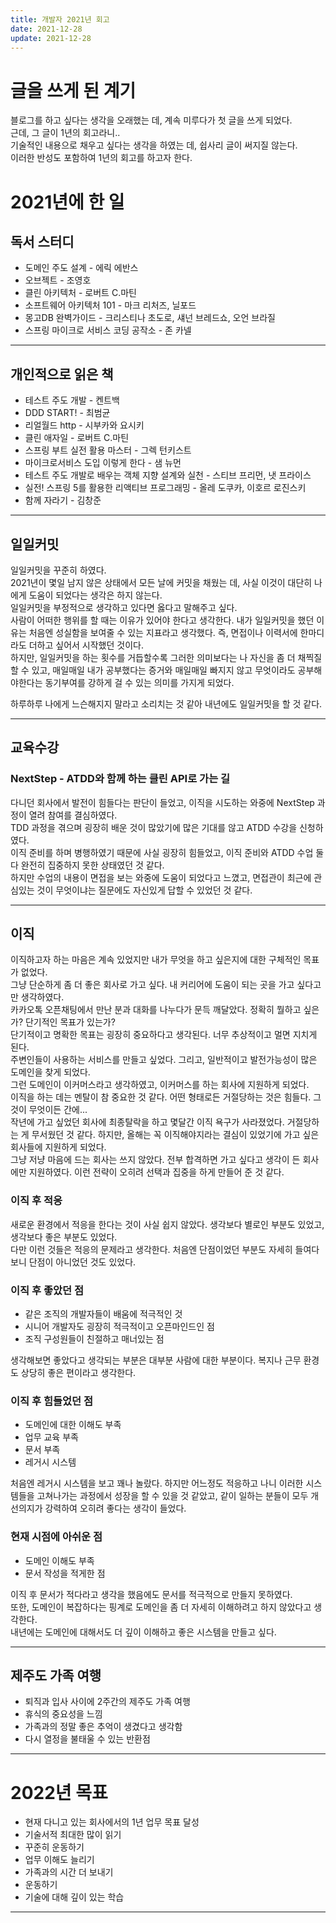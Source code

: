 ```yaml
---
title: 개발자 2021년 회고
date: 2021-12-28
update: 2021-12-28
---
```


# 글을 쓰게 된 계기
블로그를 하고 싶다는 생각을 오래했는 데, 계속 미루다가 첫 글을 쓰게 되었다.  
근데, 그 글이 1년의 회고라니..  
기술적인 내용으로 채우고 싶다는 생각을 하였는 데, 쉽사리 글이 써지질 않는다.  
이러한 반성도 포함하여 1년의 회고를 하고자 한다.

# 2021년에 한 일
## 독서 스터디
- 도메인 주도 설계 - 에릭 에반스
- 오브젝트 - 조영호
- 클린 아키텍처 - 로버트 C.마틴
- 소프트웨어 아키텍처 101 - 마크 리처즈, 닐포드
- 몽고DB 완벽가이드 - 크리스티나 초도로, 섀넌 브레드쇼, 오언 브라질
- 스프링 마이크로 서비스 코딩 공작소 - 존 카넬

---
## 개인적으로 읽은 책
- 테스트 주도 개발 - 켄트백
- DDD START! - 최범균
- 리얼월드 http - 시부카와 요시키
- 클린 애자일 - 로버트 C.마틴
- 스프링 부트 실전 활용 마스터 - 그렉 턴키스트
- 마이크로서비스 도입 이렇게 한다 - 샘 뉴먼
- 테스트 주도 개발로 배우는 객체 지향 설계와 실천 - 스티브 프리먼, 냇 프라이스
- 실전! 스프링 5를 활용한 리액티브 프로그래밍 - 올레 도쿠카, 이호르 로진스키
- 함께 자라기 - 김창준

---
## 일일커밋
일일커밋을 꾸준히 하였다.  
2021년이 몇일 남지 않은 상태에서 모든 날에 커밋을 채웠는 데, 사실 이것이 대단히 나에게 도움이 되었다는 생각은 하지 않는다.  
일일커밋을 부정적으로 생각하고 있다면 옳다고 말해주고 싶다.  
사람이 어떠한 행위를 할 때는 이유가 있어야 한다고 생각한다. 내가 일일커밋을 했던 이유는 처음엔 성실함을 보여줄 수 있는 지표라고 생각했다. 즉, 면접이나 이력서에 한마디라도 더하고 싶어서 시작했던 것이다.  
하지만, 일일커밋을 하는 횟수를 거듭할수록 그러한 의미보다는 나 자신을 좀 더 채찍질 할 수 있고, 매일매일 내가 공부했다는 증거와 매일매일 빠지지 않고 무엇이라도 공부해야한다는 동기부여를 강하게 걸 수 있는 의미를 가지게 되었다.  


하루하루 나에게 느슨해지지 말라고 소리치는 것 같아 내년에도 일일커밋을 할 것 같다.

---
## 교육수강
### NextStep - ATDD와 함께 하는 클린 API로 가는 길
다니던 회사에서 발전이 힘들다는 판단이 들었고, 이직을 시도하는 와중에 NextStep 과정이 열려 참여를 결심하였다.  
TDD 과정을 겪으며 굉장히 배운 것이 많았기에 많은 기대를 않고 ATDD 수강을 신청하였다.  
이직 준비를 하며 병행하였기 때문에 사실 굉장히 힘들었고, 이직 준비와 ATDD 수업 둘다 완전히 집중하지 못한 상태였던 것 같다.  
하지만 수업의 내용이 면접을 보는 와중에 도움이 되었다고 느꼈고, 면접관이 최근에 관심있는 것이 무엇이냐는 질문에도 자신있게 답할 수 있었던 것 같다.

---
## 이직
이직하고자 하는 마음은 계속 있었지만 내가 무엇을 하고 싶은지에 대한 구체적인 목표가 없었다.  
그냥 단순하게 좀 더 좋은 회사로 가고 싶다. 내 커리어에 도움이 되는 곳을 가고 싶다고만 생각하였다.  
카카오톡 오픈채팅에서 만난 분과 대화를 나누다가 문득 깨달았다. 정확히 뭘하고 싶은가? 단기적인 목표가 있는가?  
단기적이고 명확한 목표는 굉장히 중요하다고 생각된다. 너무 추상적이고 멀면 지치게 된다.  
주변인들이 사용하는 서비스를 만들고 싶었다. 그리고, 일반적이고 발전가능성이 많은 도메인을 찾게 되었다.  
그런 도메인이 이커머스라고 생각하였고, 이커머스를 하는 회사에 지원하게 되었다.  
이직을 하는 데는 멘탈이 참 중요한 것 같다. 어떤 형태로든 거절당하는 것은 힘들다. 그것이 무엇이든 간에...  
작년에 가고 싶었던 회사에 최종탈락을 하고 몇달간 이직 욕구가 사라졌었다. 거절당하는 게 무서웠던 것 같다. 하지만, 올해는 꼭 이직해야지라는 결심이 있었기에 가고 싶은 회사들에 지원하게 되었다.  
그냥 저냥 마음에 드는 회사는 쓰지 않았다. 전부 합격하면 가고 싶다고 생각이 든 회사에만 지원하였다. 이런 전략이 오히려 선택과 집중을 하게 만들어 준 것 같다.  

### 이직 후 적응
새로운 환경에서 적응을 한다는 것이 사실 쉽지 않았다. 생각보다 별로인 부분도 있었고, 생각보다 좋은 부분도 있었다.  
다만 이런 것들은 적응의 문제라고 생각한다. 처음엔 단점이었던 부분도 자세히 들여다보니 단점이 아니었던 것도 있었다.  

### 이직 후 좋았던 점
- 같은 조직의 개발자들이 배움에 적극적인 것
- 시니어 개발자도 굉장히 적극적이고 오픈마인드인 점
- 조직 구성원들이 친절하고 매너있는 점

생각해보면 좋았다고 생각되는 부분은 대부분 사람에 대한 부분이다. 복지나 근무 환경도 상당히 좋은 편이라고 생각한다.

### 이직 후 힘들었던 점
- 도메인에 대한 이해도 부족
- 업무 교육 부족
- 문서 부족
- 레거시 시스템

처음엔 레거시 시스템을 보고 꽤나 놀랐다. 하지만 어느정도 적응하고 나니 이러한 시스템들을 고쳐나가는 과정에서 성장을 할 수 있을 것 같았고, 같이 일하는 분들이 모두 개선의지가 강력하여 오히려 좋다는 생각이 들었다.

### 현재 시점에 아쉬운 점
- 도메인 이해도 부족
- 문서 작성을 적게한 점

이직 후 문서가 적다라고 생각을 했음에도 문서를 적극적으로 만들지 못하였다.  
또한, 도메인이 복잡하다는 핑계로 도메인을 좀 더 자세히 이해하려고 하지 않았다고 생각한다.  
내년에는 도메인에 대해서도 더 깊이 이해하고 좋은 시스템을 만들고 싶다.

---
## 제주도 가족 여행
- 퇴직과 입사 사이에 2주간의 제주도 가족 여행
- 휴식의 중요성을 느낌
- 가족과의 정말 좋은 추억이 생겼다고 생각함
- 다시 열정을 불태울 수 있는 반환점

---
# 2022년 목표
- 현재 다니고 있는 회사에서의 1년 업무 목표 달성
- 기술서적 최대한 많이 읽기
- 꾸준히 운동하기
- 업무 이해도 늘리기
- 가족과의 시간 더 보내기
- 운동하기
- 기술에 대해 깊이 있는 학습

---
